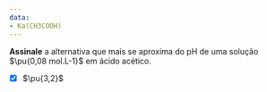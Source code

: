 ```yaml
---
data:
- Ka(CH3COOH)
---
```


**Assinale** a alternativa que mais se aproxima do pH de uma solução $\pu{0,08 mol.L-1}$ em ácido acético.

- [x] $\pu{3,2}$
